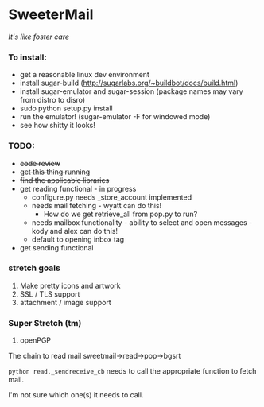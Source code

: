 SweeterMail
===========
_It's like foster care_

### To install:
- get a reasonable linux dev environment
- install sugar-build (http://sugarlabs.org/~buildbot/docs/build.html)
- install sugar-emulator and sugar-session (package names may vary from distro to disro)
- sudo python setup.py install
- run the emulator! (sugar-emulator -F for windowed mode)
- see how shitty it looks!

### TODO:

* ~~code review~~
* ~~get this thing running~~
* ~~find the applicable libraries~~
* get reading functional - in progress
  * configure.py needs _store_account implemented
  * needs mail fetching - wyatt can do this!
    * How do we get retrieve_all from pop.py to run?
  * needs mailbox functionality - ability to select and open messages - kody and alex can do this!
  * default to opening inbox tag
* get sending functional

### stretch goals
1. Make pretty icons and artwork
1. SSL / TLS support
1. attachment / image support

### Super Stretch (tm)
1. openPGP

The chain to read mail
sweetmail->read->pop->bgsrt

`python read._sendreceive_cb` needs to call the appropriate function to fetch mail.

I'm not sure which one(s) it needs to call.
